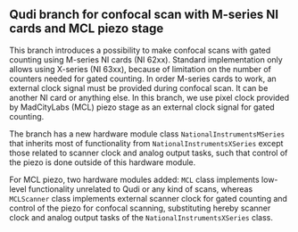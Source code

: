 ## Qudi branch for confocal scan with M-series NI cards and MCL piezo stage ##

This branch introduces a possibility to make confocal scans with gated counting using M-series NI cards (NI 62xx). Standard implementation only allows using X-series (NI 63xx), because of limitation on the number of counters needed for gated counting. In order M-series cards to work, an external clock signal must be provided during confocal scan. It can be another NI card or anything else. In this branch, we use pixel clock provided by MadCityLabs (MCL) piezo stage as an external clock signal for gated counting.

The branch has a new hardware module class `NationalInstrumentsMSeries` that inherits most of functionality from `NationalInstrumentsXSeries` except those related to scanner clock and analog output tasks, such that control of the piezo is done outside of this hardware module.

For MCL piezo, two hardware modules added: `MCL` class implements low-level functionality unrelated to Qudi or any kind of scans, whereas `MCLScanner` class implements external scanner clock for gated counting and control of the piezo for confocal scanning, substituting hereby scanner clock and analog output tasks of the `NationalInstrumentsXSeries` class.

